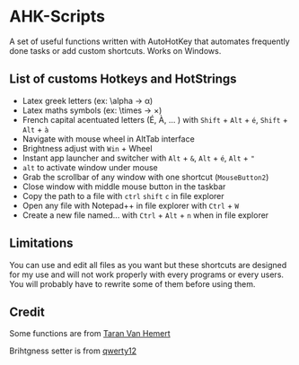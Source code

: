 # AHK-Scripts

A set of useful functions written with AutoHotKey that automates frequently done tasks or add custom shortcuts. Works on Windows.

## List of customs Hotkeys and HotStrings

- Latex greek letters (ex: \alpha -> α)
- Latex maths symbols (ex: \times -> ×)
- French capital acentuated letters (É, À, … ) with `Shift` + `Alt` + `é`, `Shift` + `Alt` + `à`
- Navigate with mouse wheel in AltTab interface
- Brightness adjust with `Win` + Wheel
- Instant app launcher and switcher with `Alt` + `&`, `Alt` + `é`, `Alt` + `"`
- `alt` to activate window under mouse 
- Grab the scrollbar of any window with one shortcut (`MouseButton2`)
- Close window with middle mouse button in the taskbar
- Copy the path to a file with `ctrl` `shift` `c` in file explorer
- Open any file with Notepad++ in file explorer with `Ctrl` + `W`
- Create a new file named... with `Ctrl` + `Alt` + `n` when in file explorer

## Limitations
You can use and edit all files as you want but these shortcuts are designed for my use and will not work properly 
with every programs or every users. You will probably have to rewrite some of them before using them.

## Credit
Some functions are from [Taran Van Hemert](https://github.com/TaranVH/2nd-keyboard)

Brihtgness setter is from [qwerty12](https://github.com/qwerty12/AutoHotkeyScripts/tree/master/LaptopBrightnessSetter)
